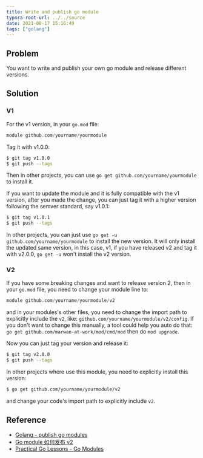 ```yaml
---
title: Write and publish go module
typora-root-url: ../../source
date: 2021-08-17 15:16:49
tags: ["golang"]
---
```




## Problem

You want to write and publish your own go module and release different versions.



## Solution

### V1

For the v1 version, in your `go.mod` file:

```go
module github.com/yourname/yourmodule
```

Tag it with v1.0.0:

```bash
$ git tag v1.0.0
$ git push --tags
```

Then in other projects, you can use `go get github.com/yourname/yourmodule` to install it.

If you want to update the module and it is fully compatible with the v1 version, after you made the change, you can just tag it with a higher version following the semver standard, say v1.0.1:

```bash
$ git tag v1.0.1
$ git push --tags
```

In other projects, you can just use `go get -u github.com/yourname/yourmodule` to install the new version. It will only install the updated same version, in this case, v1, if you have released v2 and tag it with v2.0.0, `go get -u` won't install the v2 version.



### V2

If you have some breaking changes and want to release version 2, then in your `go.mod` file, you need to change your module line to:

```go
module github.com/yourname/yourmodule/v2
```

and in your modules's other files, you need to change the import path to explicitly include the `v2`, like: `github.com/yourname/yourmodule/v2/config`. If you don't want to change this manually, a tool could help you auto do that: `go get github.com/marwan-at-work/mod/cmd/mod` then do `mod upgrade`.

Now you can just tag your version and release it:

```bash
$ git tag v2.0.0
$ git push --tags
```

In other projects where use this module, you need to explicitly install this version:

```bash
$ go get github.com/yourname/yourmodule/v2
```

and change your code's import path to explicitly include `v2`.



## Reference

* [Golang - publish go modules](https://blog.golang.org/publishing-go-modules)
* [Go module 如何发布 v2](https://blog.cyeam.com/go/2019/03/12/go-version)
* [Practical Go Lessons - Go Modules](https://www.practical-go-lessons.com/chap-17-go-modules)


